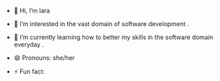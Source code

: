 - 👋 Hi, I’m lara
- 👀 I’m interested in the vast domain of software development .
- 🌱 I’m currently learning how to better my skills in the software domain everyday .
  
- 😄 Pronouns: she/her 
- ⚡ Fun fact: 

<!---
larachanda/larachanda is a ✨ special ✨ repository because its `README.md` (this file) appears on your GitHub profile.
You can click the Preview link to take a look at your changes.
--->
